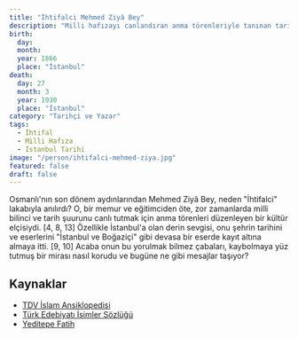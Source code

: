 ```yaml
---
title: "İhtifalci Mehmed Ziyâ Bey"
description: "Milli hafızayı canlandıran anma törenleriyle tanınan tarihçi, yazar ve eğitimci. İstanbul'un kültürel mirasının yılmaz savunucusu."
birth:
  day:
  month:
  year: 1866
  place: "İstanbul"
death:
  day: 27
  month: 3
  year: 1930
  place: "İstanbul"
category: "Tarihçi ve Yazar"
tags:
  - İhtifal
  - Milli Hafıza
  - İstanbul Tarihi
image: "/person/ihtifalci-mehmed-ziya.jpg"
featured: false
draft: false
---
```


Osmanlı'nın son dönem aydınlarından Mehmed Ziyâ Bey, neden "İhtifalci" lakabıyla anılırdı? O, bir memur ve eğitimciden öte, zor zamanlarda milli bilinci ve tarih şuurunu canlı tutmak için anma törenleri düzenleyen bir kültür elçisiydi. [4, 8, 13] Özellikle İstanbul'a olan derin sevgisi, onu şehrin tarihini ve eserlerini "İstanbul ve Boğaziçi" gibi devasa bir eserde kayıt altına almaya itti. [9, 10] Acaba onun bu yorulmak bilmez çabaları, kaybolmaya yüz tutmuş bir mirası nasıl korudu ve bugüne ne gibi mesajlar taşıyor?

## Kaynaklar

- [TDV İslam Ansiklopedisi](https://islamansiklopedisi.org.tr/ihtifalci-mehmed-ziya)
- [Türk Edebiyatı İsimler Sözlüğü](https://teis.yesevi.edu.tr/madde-detay/mehmet-ziya)
- [Yeditepe Fatih](https://www.yeditepefatih.com/fatihli-arastirmaci-yazar-muallim-ihtifalci-mehmed-ziya-bey/)